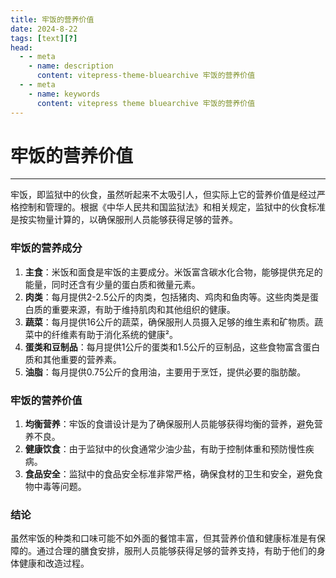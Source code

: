 ```yaml
---
title: 牢饭的营养价值
date: 2024-8-22
tags: [text][?]
head:
  - - meta
    - name: description
      content: vitepress-theme-bluearchive 牢饭的营养价值
  - - meta
    - name: keywords
      content: vitepress theme bluearchive 牢饭的营养价值
---
```


# 牢饭的营养价值

---
牢饭，即监狱中的伙食，虽然听起来不太吸引人，但实际上它的营养价值是经过严格控制和管理的。根据《中华人民共和国监狱法》和相关规定，监狱中的伙食标准是按实物量计算的，以确保服刑人员能够获得足够的营养。

### 牢饭的营养成分

1. **主食**：米饭和面食是牢饭的主要成分。米饭富含碳水化合物，能够提供充足的能量，同时还含有少量的蛋白质和微量元素。
2. **肉类**：每月提供2-2.5公斤的肉类，包括猪肉、鸡肉和鱼肉等。这些肉类是蛋白质的重要来源，有助于维持肌肉和其他组织的健康。
3. **蔬菜**：每月提供16公斤的蔬菜，确保服刑人员摄入足够的维生素和矿物质。蔬菜中的纤维素有助于消化系统的健康²。
4. **蛋类和豆制品**：每月提供1公斤的蛋类和1.5公斤的豆制品，这些食物富含蛋白质和其他重要的营养素。
5. **油脂**：每月提供0.75公斤的食用油，主要用于烹饪，提供必要的脂肪酸。

### 牢饭的营养价值

1. **均衡营养**：牢饭的食谱设计是为了确保服刑人员能够获得均衡的营养，避免营养不良。
2. **健康饮食**：由于监狱中的伙食通常少油少盐，有助于控制体重和预防慢性疾病。
3. **食品安全**：监狱中的食品安全标准非常严格，确保食材的卫生和安全，避免食物中毒等问题。

### 结论

虽然牢饭的种类和口味可能不如外面的餐馆丰富，但其营养价值和健康标准是有保障的。通过合理的膳食安排，服刑人员能够获得足够的营养支持，有助于他们的身体健康和改造过程。

